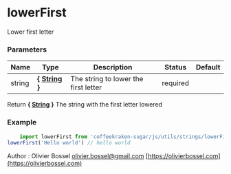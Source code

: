 # lowerFirst

Lower first letter


### Parameters
Name  |  Type  |  Description  |  Status  |  Default
------------  |  ------------  |  ------------  |  ------------  |  ------------
string  |  **{ [String](https://developer.mozilla.org/fr/docs/Web/JavaScript/Reference/Objets_globaux/String) }**  |  The string to lower the first letter  |  required  |

Return **{ [String](https://developer.mozilla.org/fr/docs/Web/JavaScript/Reference/Objets_globaux/String) }** The string with the first letter lowered

### Example
```js
	import lowerFirst from 'coffeekraken-sugar/js/utils/strings/lowerFirst'
lowerFirst('Hello world') // hello world
```
Author : Olivier Bossel [olivier.bossel@gmail.com](mailto:olivier.bossel@gmail.com) [https://olivierbossel.com](https://olivierbossel.com)